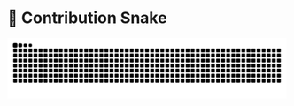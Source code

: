 # 🐍 Contribution Snake

![Snake animation](https://raw.githubusercontent.com/Kartikmhatre/Kartikmhatre/output/snake.svg)

